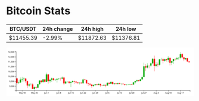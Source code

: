 # Bitcoin Stats

BTC/USDT|24h change|24h high|24h low|
|---|---|---|---|
|$11455.39|-2.99%|$11872.63|$11376.81|

<img src="./chart.svg">
